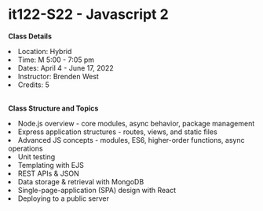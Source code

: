 # it122-S22 - Javascript 2



<b>Class Details</b>
<li>Location: Hybrid</li>
<li>Time: M 5:00 - 7:05 pm</li>
<li>Dates: April 4 - June 17, 2022</li>
<li>Instructor: Brenden West</li>
<li>Credits: 5</li>

<br>

<b>Class Structure and Topics</b>
<li>Node.js overview - core modules, async behavior, package management</li>
<li>Express application structures - routes, views, and static files</li>
<li>Advanced JS concepts - modules, ES6, higher-order functions, async operations</li>
<li>Unit testing</li>
<li>Templating with EJS</li>
<li>REST APIs & JSON</li>
<li>Data storage & retrieval with MongoDB</li>
<li>Single-page-application (SPA) design with React</li>
<li>Deploying to a public server</li>



        
        


